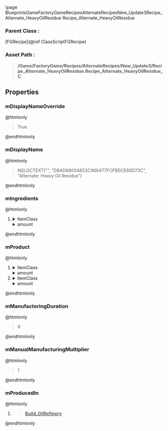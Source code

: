 \page BlueprintsGameFactoryGameRecipesAlternateRecipesNew_Update3Recipe_Alternate_HeavyOilResidue Recipe_Alternate_HeavyOilResidue
### Parent Class :
[FGRecipe](@ref ClassScriptFGRecipe)
### Asset Path :
<b><blockquote>/Game/FactoryGame/Recipes/AlternateRecipes/New_Update3/Recipe_Alternate_HeavyOilResidue.Recipe_Alternate_HeavyOilResidue_C</blockquote></b>
## Properties

### mDisplayNameOverride
@htmlonly
<blockquote>True</blockquote>
@endhtmlonly

### mDisplayName
@htmlonly
<blockquote>NSLOCTEXT("", "D8AD88004853C966477FCFB5CE60D73C", "Alternate: Heavy Oil Residue")</blockquote>
@endhtmlonly

### mIngredients
@htmlonly
<ol>
<li>
<details>
 <summary>ItemClass</summary>
<b><a href="_blueprints_game_factory_game_resource_raw_resources_crude_oil_desc__liquid_oil.html"><blockquote>Desc_LiquidOil</blockquote></a></b>
</details>
<details>
 <summary>amount</summary>
<blockquote>3000</blockquote>
</details>
</li>
</ol>
@endhtmlonly

### mProduct
@htmlonly
<ol>
<li>
<details>
 <summary>ItemClass</summary>
<b><a href="_blueprints_game_factory_game_resource_parts_heavy_oil_residue_desc__heavy_oil_residue.html"><blockquote>Desc_HeavyOilResidue</blockquote></a></b>
</details>
<details>
 <summary>amount</summary>
<blockquote>4000</blockquote>
</details>
</li>
<li>
<details>
 <summary>ItemClass</summary>
<b><a href="_blueprints_game_factory_game_resource_parts_polymer_resin_desc__polymer_resin.html"><blockquote>Desc_PolymerResin</blockquote></a></b>
</details>
<details>
 <summary>amount</summary>
<blockquote>2</blockquote>
</details>
</li>
</ol>
@endhtmlonly

### mManufactoringDuration
@htmlonly
<blockquote>6</blockquote>
@endhtmlonly

### mManualManufacturingMultiplier
@htmlonly
<blockquote>1</blockquote>
@endhtmlonly

### mProducedIn
@htmlonly
<ol>
<li>
<b><a href="_blueprints_game_factory_game_buildable_factory_oil_refinery_build__oil_refinery.html"><blockquote>Build_OilRefinery</blockquote></a></b>
</li>
</ol>
@endhtmlonly

